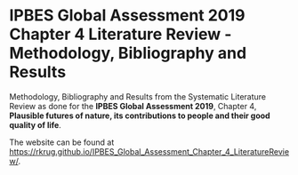 IPBES Global Assessment 2019 Chapter 4 Literature Review - Methodology,
Bibliography and Results
================

Methodology, Bibliography and Results from the Systematic Literature
Review as done for the **IPBES Global Assessment 2019**, Chapter 4,
**Plausible futures of nature, its contributions to people and their
good quality of life**.

The website can be found at
<https://rkrug.github.io/IPBES_Global_Assessment_Chapter_4_LiteratureReview/>.
